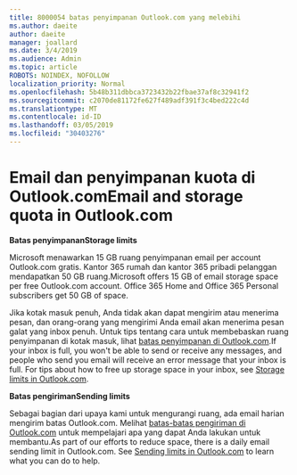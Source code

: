 ```yaml
---
title: 8000054 batas penyimpanan Outlook.com yang melebihi
ms.author: daeite
author: daeite
manager: joallard
ms.date: 3/4/2019
ms.audience: Admin
ms.topic: article
ROBOTS: NOINDEX, NOFOLLOW
localization_priority: Normal
ms.openlocfilehash: 5b48b311dbbca3723432b22fbae37af8c32941f2
ms.sourcegitcommit: c2070de81172fe627f489adf391f3c4bed222c4d
ms.translationtype: MT
ms.contentlocale: id-ID
ms.lasthandoff: 03/05/2019
ms.locfileid: "30403276"
---
```

# <a name="email-and-storage-quota-in-outlookcom"></a><span data-ttu-id="2fce6-102">Email dan penyimpanan kuota di Outlook.com</span><span class="sxs-lookup"><span data-stu-id="2fce6-102">Email and storage quota in Outlook.com</span></span>

<span data-ttu-id="2fce6-103">**Batas penyimpanan**</span><span class="sxs-lookup"><span data-stu-id="2fce6-103">**Storage limits**</span></span>

<span data-ttu-id="2fce6-p101">Microsoft menawarkan 15 GB ruang penyimpanan email per account Outlook.com gratis. Kantor 365 rumah dan kantor 365 pribadi pelanggan mendapatkan 50 GB ruang.</span><span class="sxs-lookup"><span data-stu-id="2fce6-p101">Microsoft offers 15 GB of email storage space per free Outlook.com account. Office 365 Home and Office 365 Personal subscribers get 50 GB of space.</span></span>
  
<span data-ttu-id="2fce6-p102">Jika kotak masuk penuh, Anda tidak akan dapat mengirim atau menerima pesan, dan orang-orang yang mengirimi Anda email akan menerima pesan galat yang inbox penuh. Untuk tips tentang cara untuk membebaskan ruang penyimpanan di kotak masuk, lihat [batas penyimpanan di Outlook.com](https://go.microsoft.com/fwlink/p/?linkid=2001900&amp;clcid=0x409).</span><span class="sxs-lookup"><span data-stu-id="2fce6-p102">If your inbox is full, you won't be able to send or receive any messages, and people who send you email will receive an error message that your inbox is full. For tips about how to free up storage space in your inbox, see [Storage limits in Outlook.com](https://go.microsoft.com/fwlink/p/?linkid=2001900&amp;clcid=0x409).</span></span>

<span data-ttu-id="2fce6-108">**Batas pengiriman**</span><span class="sxs-lookup"><span data-stu-id="2fce6-108">**Sending limits**</span></span>

<span data-ttu-id="2fce6-p103">Sebagai bagian dari upaya kami untuk mengurangi ruang, ada email harian mengirim batas Outlook.com. Melihat [batas-batas pengiriman di Outlook.com](https://support.office.com/article/279ee200-594c-40f0-9ec8-bb6af7735c2e) untuk mempelajari apa yang dapat Anda lakukan untuk membantu.</span><span class="sxs-lookup"><span data-stu-id="2fce6-p103">As part of our efforts to reduce space, there is a daily email sending limit in Outlook.com. See [Sending limits in Outlook.com](https://support.office.com/article/279ee200-594c-40f0-9ec8-bb6af7735c2e) to learn what you can do to help.</span></span>